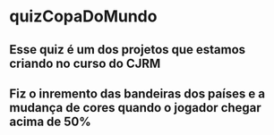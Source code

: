 # quizCopaDoMundo
## Esse quiz é um dos projetos que estamos criando no curso do CJRM
 ## Fiz o inremento das bandeiras dos países e a mudança de cores quando o jogador chegar acima de 50%


